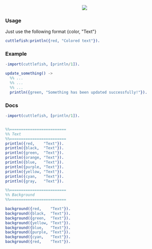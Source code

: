 <p align="center">
  <img src="https://raw.githubusercontent.com/lk-geimfari/cuttlefish/master/other/logo.png">
</p>


### Usage
Just use the following format {color, "Text"}
```erlang
cuttlefish:println({red, "Colored text"}).
```

### Example
```erlang
-import(cuttlefish, [println/1]).

update_something() ->
  %% ...
  %% ...
  %% ...
  println({green, "Something has been updated successfully!"}).
```

### Docs

```erlang
-import(cuttlefish, [println/1]).


%%=========================
%% Text
%%=========================
println({red,    "Text"}).
println({black,  "Text"}).
println({green,  "Text"}).
println({orange, "Text"}).
println({blue,   "Text"}).
println({purple, "Text"}).
println({yellow, "Text"}).
println({cyan,   "Text"}).
println({gray,   "Text"}).

%%=========================
%% Background
%%=========================

background({red,    "Text"}).
background({black,  "Text"}).
background({green,  "Text"}).
background({yellow, "Text"}).
background({blue,   "Text"}).
background({purple, "Text"}).
background({cyan,   "Text"}).
background({red,    "Text"}).

```
